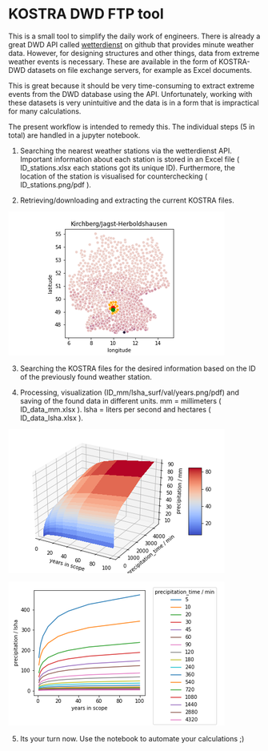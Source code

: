 # KOSTRA DWD FTP tool

This is a small tool to simplify the daily work of engineers. There is already a great DWD API called [wetterdienst](https://github.com/earthobservations/wetterdienst) on github that provides minute weather data. However, for designing structures and other things, data from extreme weather events is necessary. These are available in the form of KOSTRA-DWD datasets on file exchange servers, for example as Excel documents.

This is great because it should be very time-consuming to extract extreme events from the DWD database using the API. Unfortunately, working with these datasets is very unintuitive and the data is in a form that is impractical for many calculations.

The present workflow is intended to remedy this. The individual steps (5 in total) are handled in a jupyter notebook.

1) Searching the nearest weather stations via the wetterdienst API. Important information about each station is stored in an Excel file ( ID_stations.xlsx each stations got its unique ID). Furthermore, the location of the station is visualised for counterchecking ( ID_stations.png/pdf ).

2) Retrieving/downloading and extracting the current KOSTRA files.


![ "visualization of the requested coordinates" ](02575_stations.png)

3) Searching the KOSTRA files for the desired information based on the ID of the previously found weather station.

4) Processing, visualization (ID_mm/lsha_surf/val/years.png/pdf) and saving of the found data in different units. mm = millimeters ( ID_data_mm.xlsx ). lsha = liters per second and hectares ( ID_data_lsha.xlsx ). 


![](02575_mm_surf.png)


![](02575_lsha_years.png)

5) Its your turn now. Use the notebook to automate your calculations ;)
